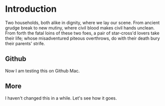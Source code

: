 # Introduction

Two households, both alike in dignity, where we lay our scene. From ancient grudge break to new mutiny, where civil blood makes civil hands unclean. From forth the fatal loins of these two foes, a pair of star-cross'd lovers take their life; whose misadventured piteous overthrows, do with their death bury their parents' strife.

## Github

Now I am testing this on Github Mac.

## More

I haven't changed this in a while. Let's see how it goes.
